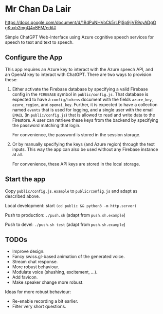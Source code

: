 # Mr Chan Da Lair

https://docs.google.com/document/d/1BdPuNHVoCk5rLPjSp9jjVE9cyADgOgKuxb2mgQ4xBFM/edit#

Simple ChatGPT Web-Interface using Azure cognitive speech services for speech
to text and text to speech.


## Configure the App

This app requires an Azure key to interact with the Azure speech API, and an
OpenAI key to interact with ChatGPT. There are two ways to provision these:

1. Either activate the Firebase database by specifying a valid Firebase config
   in the `FIREBASE` symbol in `public/config.js`. That database is expected
   to have a `config/tokens` document with the fields `azure_key`,
   `azure_region`, and `openai_key`. Further, it is expected to have a
   collection named `events` that is used for logging, and a single user with
   the email `EMAIL` (in `public/config.js`) that is allowed to read and write
   data to the Firestore. A user can retrieve these keys from the backend by
   specifying the password matching that login.

   For convenience, the password is stored in the session storage.

2. Or by manually specifying the keys (and Azure region) through the text
   inputs. This way the app can also be used without any Firebase instance at
   all.

   For convenience, these API keys are stored in the local storage.


## Start the app

Copy `public/config.js.example` to `public/config.js` and adapt as described
above.

Local development: start `(cd public && python3 -m http.server)`

Push to production: `./push.sh` (adapt from `push.sh.example`)

Push to devel: `./push.sh test` (adapt from `push.sh.example`)


## TODOs

- Improve design.
- Fancy swiss.gl-based animation of the generated voice.
- Stream chat response.
- More robust behaviour.
- Modulate voice (shushing, excitement, ...).
- Add favicon.
- Make speaker change more robust.

Ideas for more robust behaviour:

- Re-enable recording a bit earlier.
- Filter very short questions.
